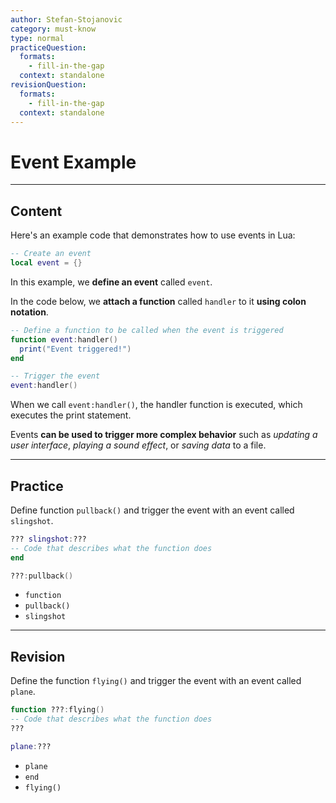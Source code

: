 ```yaml
---
author: Stefan-Stojanovic
category: must-know
type: normal
practiceQuestion:
  formats:
    - fill-in-the-gap
  context: standalone
revisionQuestion:
  formats:
    - fill-in-the-gap
  context: standalone
---
```


# Event Example

---
## Content

Here's an example code that demonstrates how to use events in Lua:

```lua
-- Create an event
local event = {}
```
In this example, we **define an event** called `event`.

In the code below, we **attach a function** called `handler` to it **using colon notation**. 

```lua
-- Define a function to be called when the event is triggered
function event:handler()
  print("Event triggered!")
end

-- Trigger the event
event:handler()
```
When we call `event:handler()`, the handler function is executed, which executes the print statement.

Events **can be used to trigger more complex behavior** such as *updating a user interface*, *playing a sound effect*, or *saving data* to a file.

---

## Practice

Define function `pullback()` and trigger the event with an event called `slingshot`.

```lua
??? slingshot:???
-- Code that describes what the function does
end

???:pullback()
```

- `function`
- `pullback()`
- `slingshot`

---

## Revision

Define the function `flying()` and trigger the event with an event called `plane`.

```lua
function ???:flying()
-- Code that describes what the function does
???

plane:???
```

- `plane`
- `end`
- `flying()`